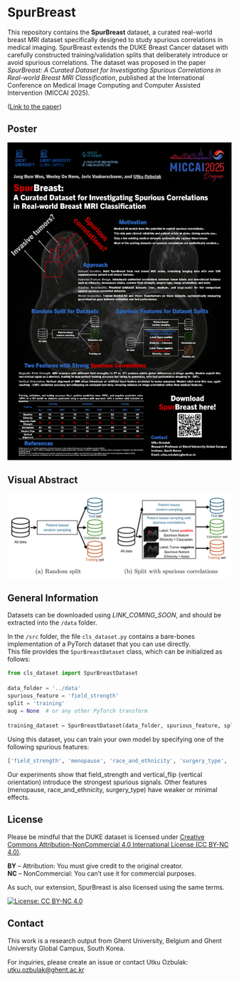 # SpurBreast

This repository contains the **SpurBreast** dataset, a curated real-world breast MRI dataset specifically designed to study spurious correlations in medical imaging. SpurBreast extends the DUKE Breast Cancer dataset with carefully constructed training/validation splits that deliberately introduce or avoid spurious correlations. The dataset was proposed in the paper _SpurBreast: A Curated Dataset for Investigating Spurious Correlations in Real-world Breast MRI Classification_, published at the International Conference on Medical Image Computing and Computer Assisted Intervention (MICCAI 2025).

([Link to the paper](https://papers.miccai.org/miccai-2025/paper/0408_paper.pdf))

## Poster

<img src="https://raw.githubusercontent.com/utkuozbulak/SpurBreast/master/example_images/0408_MICCAI2025_MainTrackPoster.png">

## Visual Abstract

<img src="https://raw.githubusercontent.com/utkuozbulak/SpurBreast/master/example_images/dataset_creation.png">

## General Information

Datasets can be downloaded using _LINK_COMING_SOON_, and should be extracted into the `/data` folder.

In the `/src` folder, the file `cls_dataset.py` contains a bare-bones implementation of a PyTorch dataset that you can use directly.  
This file provides the `SpurBreastDataset` class, which can be initialized as follows:

```python
from cls_dataset import SpurBreastDataset

data_folder = '../data'
spurious_feature = 'field_strength'
split = 'training'
aug = None  # or any other PyTorch transform

training_dataset = SpurBreastDataset(data_folder, spurious_feature, split, aug)
```

Using this dataset, you can train your own model by specifying one of the following spurious features:

```python
['field_strength', 'menopause', 'race_and_ethnicity', 'surgery_type', 'vertical_flip']
```
Our experiments show that field_strength and vertical_flip (vertical orientation) introduce the strongest spurious signals. Other features (menopause, race_and_ethnicity, surgery_type) have weaker or minimal effects.

## License

Please be mindful that the DUKE dataset is licensed under [Creative Commons Attribution-NonCommercial 4.0 International License (CC BY-NC 4.0)](https://creativecommons.org/licenses/by-nc/4.0/).

**BY** – Attribution: You must give credit to the original creator.  
**NC** – NonCommercial: You can’t use it for commercial purposes.

As such, our extension, SpurBreast is also licensed using the same terms.

[![License: CC BY-NC 4.0](https://img.shields.io/badge/License-CC%20BY--NC%204.0-lightgrey.svg)](https://creativecommons.org/licenses/by-nc/4.0/)

## Contact

This work is a research output from Ghent University, Belgium and Ghent University Global Campus, South Korea.

For inquiries, please create an issue or contact Utku Ozbulak: utku.ozbulak@ghent.ac.kr
